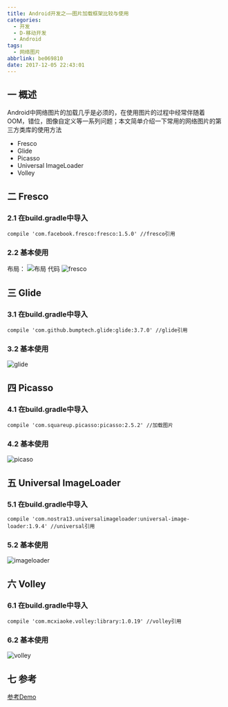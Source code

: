 ```yaml
---
title: Android开发之——图片加载框架比较与使用
categories:
  - 开发
  - D-移动开发
  - Android
tags:
  - 网络图片
abbrlink: be069810
date: 2017-12-05 22:43:01
---
```


## 一 概述

Android中网络图片的加载几乎是必须的，在使用图片的过程中经常伴随着OOM，错位，图像自定义等一系列问题；本文简单介绍一下常用的网络图片的第三方类库的使用方法 

- Fresco
- Glide
- Picasso
- Universal ImageLoader 
- Volley

<!--more-->
## 二 Fresco
### 2.1 在build.gradle中导入

```
compile 'com.facebook.fresco:fresco:1.5.0' //fresco引用
```

### 2.2 基本使用
布局： 
![布局][1]
代码
![fresco][2]

## 三 Glide
### 3.1 在build.gradle中导入

```
compile 'com.github.bumptech.glide:glide:3.7.0' //glide引用
```
### 3.2 基本使用
![glide][3]

## 四 Picasso

### 4.1 在build.gradle中导入 
```
compile 'com.squareup.picasso:picasso:2.5.2' //加载图片
```

### 4.2 基本使用   
![picaso][4]

## 五 Universal ImageLoader    
### 5.1 在build.gradle中导入

```
compile 'com.nostra13.universalimageloader:universal-image-loader:1.9.4' //universal引用
```
### 5.2 基本使用  
![imageloader][5]

## 六  Volley
### 6.1 在build.gradle中导入
```
compile 'com.mcxiaoke.volley:library:1.0.19' //volley引用
```

### 6.2 基本使用 
![volley][6]

## 七 参考
[参考Demo][7]   



[1]: https://cdn.staticaly.com/gh/PGzxc/CDN/master/blog-image/fresco-layout.png
[2]: https://cdn.staticaly.com/gh/PGzxc/CDN/master/blog-image/fresco-code.png
[3]: https://cdn.staticaly.com/gh/PGzxc/CDN/master/blog-image/glide-base-use.png
[4]: https://cdn.staticaly.com/gh/PGzxc/CDN/master/blog-image/picaso-base-use.png
[5]: https://cdn.staticaly.com/gh/PGzxc/CDN/master/blog-image/imageloader-base-use.png
[6]: https://cdn.staticaly.com/gh/PGzxc/CDN/master/blog-image/volley-base-use.png
[7]: https://github.com/PGzxc/ImageNet